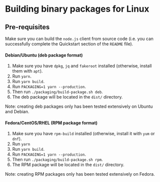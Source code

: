 # Building binary packages for Linux

## Pre-requisites

Make sure you can build the `node.js` client from source code (i.e. you can successfully complete the Quickstart section of the `README` file). 

#### Debian/Ubuntu (deb package format)

1. Make sure you have `dpkg`, `jq` and `fakeroot` installed (otherwise, install them with `apt`).
2. Run `yarn`.
3. Run `yarn build`.
4. Run `PACKAGING=1 yarn --production`.
5. Then run `./packaging/build-package.sh deb`.
6. The deb package will be located in the `dist/` directory.

Note: creating deb packages only has been tested extensively on Ubuntu and Debian.

#### Fedora/CentOS/RHEL (RPM package format)

1. Make sure you have `rpm-build` installed (otherwise, install it with `yum` or `dnf`).
2. Run `yarn`
3. Run `yarn build`.
4. Run `PACKAGING=1 yarn --production`.
5. Then run `./packaging/build-package.sh rpm`.
6. The RPM package will be located in the `dist/` directory.

Note: creating RPM packages only has been tested extensively on Fedora.
